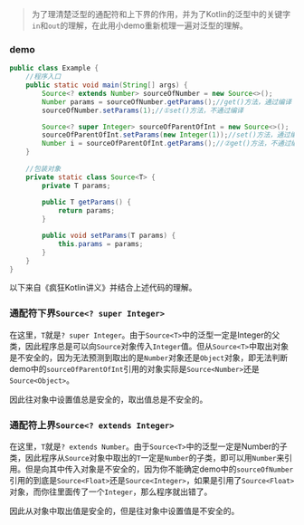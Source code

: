 > 为了理清楚泛型的通配符和上下界的作用，并为了Kotlin的泛型中的关键字`in`和`out`的理解，在此用小demo重新梳理一遍对泛型的理解。

### demo

```java
public class Example {
    //程序入口
    public static void main(String[] args) {
        Source<? extends Number> sourceOfNumber = new Source<>();
        Number params = sourceOfNumber.getParams();//get()方法，通过编译
        sourceOfNumber.setParams(1);//①set()方法，不通过编译

        Source<? super Integer> sourceOfParentOfInt = new Source<>();
        sourceOfParentOfInt.setParams(new Integer(1));//set()方法，通过编译
        Number i = sourceOfParentOfInt.getParams();//②get()方法，不通过编译
    }
	
    //包装对象
    private static class Source<T> {
        private T params;
        
        public T getParams() {
            return params;
        }

        public void setParams(T params) {
            this.params = params;
        }
    }
}
```

以下来自《疯狂Kotlin讲义》并结合上述代码的理解。

### 通配符下界`Source<? super Integer>`

在这里，`T`就是`? super Integer`。由于`Source<T>`中的泛型一定是Integer的父类，因此程序总是可以向`Source`对象传入`Integer`值。但从`Source<T>`中取出对象是不安全的，因为无法预测到取出的是`Number`对象还是`Object`对象，即无法判断demo中的`sourceOfParentOfInt`引用的对象实际是`Source<Number>`还是`Source<Object>`。

因此往对象中设置值总是安全的，取出值总是不安全的。

### 通配符上界`Source<? extends Integer>`

在这里，`T`就是`? extends Number`。由于`Source<T>`中的泛型一定是Number的子类，因此程序从`Source`对象中取出的`T`一定是`Number`的子类，即可以用`Number`来引用。但是向其中传入对象是不安全的，因为你不能确定demo中的`sourceOfNumber`引用的到底是`Source<Float>`还是`Source<Integer>`，如果是引用了`Source<Float>`对象，而你往里面传了一个`Integer`，那么程序就出错了。

因此从对象中取出值是安全的，但是往对象中设置值是不安全的。

